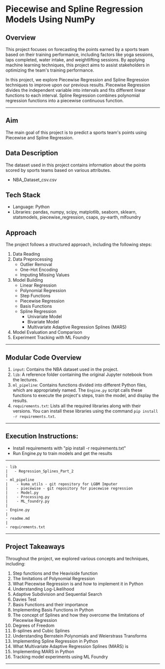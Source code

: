 # Piecewise and Spline Regression Models Using NumPy

## Overview
This project focuses on forecasting the points earned by a sports team based on their training performance, including factors like yoga sessions, laps completed, water intake, and weightlifting sessions. By applying machine learning techniques, this project aims to assist stakeholders in optimizing the team's training performance.

In this project, we explore Piecewise Regression and Spline Regression techniques to improve upon our previous results. Piecewise Regression divides the independent variable into intervals and fits different linear functions to each interval. Spline Regression combines polynomial regression functions into a piecewise continuous function.


---

## Aim
The main goal of this project is to predict a sports team's points using Piecewise and Spline Regression.

## Data Description
The dataset used in this project contains information about the points scored by sports teams based on various attributes.
 - NBA_Dataset_csv.csv

## Tech Stack
- Language: Python
- Libraries: pandas, numpy, scipy, matplotlib, seaborn, sklearn, statsmodels, piecewise_regression, csaps, py-earth, mlfoundry

## Approach
The project follows a structured approach, including the following steps:
1. Data Reading
2. Data Preprocessing
   - Outlier Removal
   - One-Hot Encoding
   - Imputing Missing Values
3. Model Building
   - Linear Regression
   - Polynomial Regression
   - Step Functions
   - Piecewise Regression
   - Basis Functions
   - Spline Regression
     - Univariate Model
     - Bivariate Model
     - Multivariate Adaptive Regression Splines (MARS)
4. Model Evaluation and Comparison
5. Experiment Tracking with ML Foundry

---

## Modular Code Overview

1. `input`: Contains the NBA dataset used in the project.
2. `lib`: A reference folder containing the original Jupyter notebook from the lectures.
3. `ml_pipeline`: Contains functions divided into different Python files, which are appropriately named. The `Engine.py` script calls these functions to execute the project's steps, train the model, and display the results.
4. `requirements.txt`: Lists all the required libraries along with their versions. You can install these libraries using the command `pip install -r requirements.txt`.

---

## Execution Instructions:
* Install requirements with "pip install -r requirements.txt"
* Run Engine.py to train models and get the results

---
```
- lib
|   - Regression_Splines_Part_2
|
- ml_pipeline
|    - kuma_utils - git repository for LGBM Imputer
|    - piecewise - git repository for piecewise regression
|    - Model.py
|    - Processing.py
|    - ML_foundry.py
|
- Engine.py
|
- readme.md
|
- requirements.txt
```
---

## Project Takeaways
Throughout the project, we explored various concepts and techniques, including:
1. Step functions and the Heaviside function
2. The limitations of Polynomial Regression
3. What Piecewise Regression is and how to implement it in Python
4. Understanding Log-Likelihood
5. Adaptive Subdivision and Sequential Search
6. Davies Test
7. Basis Functions and their importance
8. Implementing Basis Functions in Python
9. The concept of Splines and how they overcome the limitations of Piecewise Regression
10. Degrees of Freedom
11. B-splines and Cubic Splines
12. Understanding Bernstein Polynomials and Weierstrass Transforms
13. Implementing Spline Regression in Python
14. What Multivariate Adaptive Regression Splines (MARS) is
15. Implementing MARS in Python
16. Tracking model experiments using ML Foundry


---












